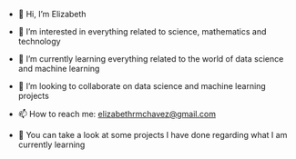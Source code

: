 - 👋 Hi, I’m Elizabeth
- 👀 I’m interested in everything related to science, mathematics and technology
- 🧠 I’m currently learning everything related to the world of data science and machine learning
- 📝 I’m looking to collaborate on data science and machine learning projects
- 📫 How to reach me: elizabethrmchavez@gmail.com

- 👀 You can take a look at some projects I have done regarding what I am currently learning
